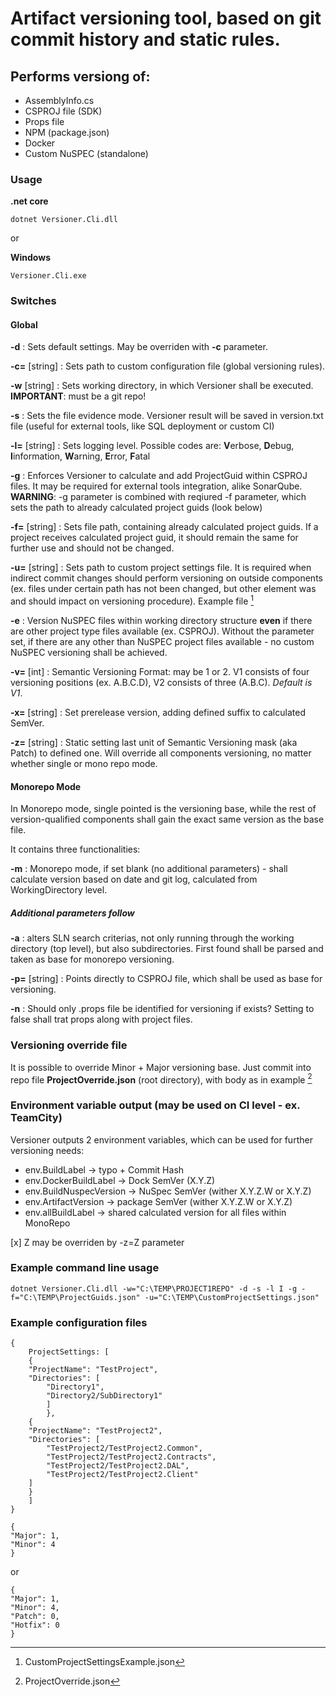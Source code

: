 # Artifact versioning tool, based on git commit history and static rules.

## Performs versiong of:
- AssemblyInfo.cs
- CSPROJ file (SDK)
- Props file
- NPM (package.json)
- Docker
- Custom NuSPEC (standalone)

### Usage

**.net core**
```
dotnet Versioner.Cli.dll
```
or

**Windows**
```
Versioner.Cli.exe
```

### Switches

#### Global

**-d** : Sets default settings. May be overriden with **-c** parameter.

**-c=** [string] : Sets path to custom configuration file (global versioning rules).

**-w** [string] : Sets working directory, in which Versioner shall be executed. **IMPORTANT**: must be a git repo!

**-s** :  Sets the file evidence mode. Versioner result will be saved in version.txt file (useful for external tools, like SQL deployment or custom CI)

**-l=** [string] : Sets logging level. Possible codes are: **V**erbose, **D**ebug, **I**information, **W**arning, **E**rror, **F**atal

**-g** :  Enforces Versioner to calculate and add ProjectGuid within CSPROJ files. It may be required for external tools integration, alike SonarQube. **WARNING**: -g parameter is combined with reqiured -f parameter, which sets the path to already calculated project guids (look below)

**-f=** [string] : Sets file path, containing already calculated project guids. If a project receives calculated project guid, it should remain the same for further use and should not be changed.

**-u=** [string] : Sets path to custom project settings file. It is required when indirect commit changes should perform versioning on outside components (ex. files under certain path has not been changed, but other element was and should impact on versioning procedure). Example file [^1]

**-e** : Version NuSPEC files within working directory structure **even** if there are other project type files available (ex. CSPROJ). Without the parameter set, if there are any other than NuSPEC project files available - no custom NuSPEC versioning shall be achieved.

**-v=** [int] : Semantic Versioning Format: may be 1 or 2. V1 consists of four versioning positions (ex. A.B.C.D), V2 consists of three (A.B.C). *Default is V1*.

**-x=** [string] : Set prerelease version, adding defined suffix to calculated SemVer.

**-z=** [string] : Static setting last unit of Semantic Versioning mask (aka Patch) to defined one. Will override all components versioning, no matter whether single or mono repo mode.

#### Monorepo Mode

In Monorepo mode, single pointed is the versioning base, while the rest of version-qualified components shall gain the exact same version as the base file.

It contains three functionalities:

**-m** : Monorepo mode, if set blank (no additional parameters) - shall calculate version based on date and git log, calculated from WorkingDirectory level.

##### Additional parameters follow

**-a** : alters SLN search criterias, not only running through the working directory (top level), but also subdirectories. First found shall be parsed and taken as base for monorepo versioning.

**-p=** [string] : Points directly to CSPROJ file, which shall be used as base for versioning.

**-n** : Should only .props file be identified for versioning if exists? Setting to false shall trat props along with project files.


### Versioning override file

It is possible to override Minor + Major versioning base. Just commit into repo file **ProjectOverride.json** (root directory), with body as in example [^2]


### Environment variable output (may be used on CI level - ex. TeamCity)

Versioner outputs 2 environment variables, which can be used for further versioning needs:

- env.BuildLabel → typo + Commit Hash
- env.DockerBuildLabel → Dock SemVer (X.Y.Z)
- env.BuildNuspecVersion → NuSpec SemVer (wither X.Y.Z.W or X.Y.Z)
- env.ArtifactVersion → package SemVer (wither X.Y.Z.W or X.Y.Z)
- env.allBuildLabel → shared calculated version for all files within MonoRepo

[x] Z may be overriden by -z=Z parameter


### Example command line usage
```
dotnet Versioner.Cli.dll -w="C:\TEMP\PROJECT1REPO" -d -s -l I -g -f="C:\TEMP\ProjectGuids.json" -u="C:\TEMP\CustomProjectSettings.json"
```

### Example configuration files

[^1]: CustomProjectSettingsExample.json
```
{
    ProjectSettings: [
    {
    "ProjectName": "TestProject",
    "Directories": [
        "Directory1",
        "Directory2/SubDirectory1"
        ]
        },
    {
    "ProjectName": "TestProject2",
    "Directories": [
        "TestProject2/TestProject2.Common",
        "TestProject2/TestProject2.Contracts",
        "TestProject2/TestProject2.DAL",
        "TestProject2/TestProject2.Client"
    ]
    }
    ]
}
```

[^2]: ProjectOverride.json
```
{
"Major": 1,
"Minor": 4
}
```

or

```
{
"Major": 1,
"Minor": 4,
"Patch": 0,
"Hotfix": 0
}
```
